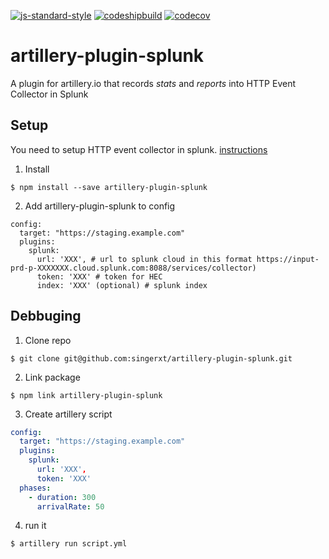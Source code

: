[![js-standard-style](https://img.shields.io/badge/code%20style-standard-brightgreen.svg)](http://standardjs.com)
[![codeshipbuild](https://codeship.com/projects/f43b6740-ed04-0136-2ba6-6e2c9c91f302/status?branch=master)](https://codeship.com/projects/f43b6740-ed04-0136-2ba6-6e2c9c91f302/status?branch=master)
[![codecov](https://codecov.io/gh/singerxt/artillery-plugin-splunk/branch/master/graph/badge.svg)](https://codecov.io/gh/singerxt/artillery-plugin-splunk)
# artillery-plugin-splunk

A plugin for artillery.io that records _stats_ and _reports_ into HTTP Event Collector in Splunk

## Setup
You need to setup HTTP event collector in splunk. [instructions](https://docs.splunk.com/Documentation/SplunkCloud/7.1.3/Data/UsetheHTTPEventCollector)

1. Install
```
$ npm install --save artillery-plugin-splunk
```
2. Add artillery-plugin-splunk to config
```
config:
  target: "https://staging.example.com"
  plugins:
    splunk:
      url: 'XXX', # url to splunk cloud in this format https://input-prd-p-XXXXXXX.cloud.splunk.com:8088/services/collector)
      token: 'XXX' # token for HEC
      index: 'XXX' (optional) # splunk index
```




## Debbuging

1. Clone repo
```
$ git clone git@github.com:singerxt/artillery-plugin-splunk.git
```

2. Link package
```
$ npm link artillery-plugin-splunk
```

3. Create artillery script

```yml
config:
  target: "https://staging.example.com"
  plugins:
    splunk:
      url: 'XXX',
      token: 'XXX'
  phases:
    - duration: 300
      arrivalRate: 50

```

4. run it
```
$ artillery run script.yml
```
